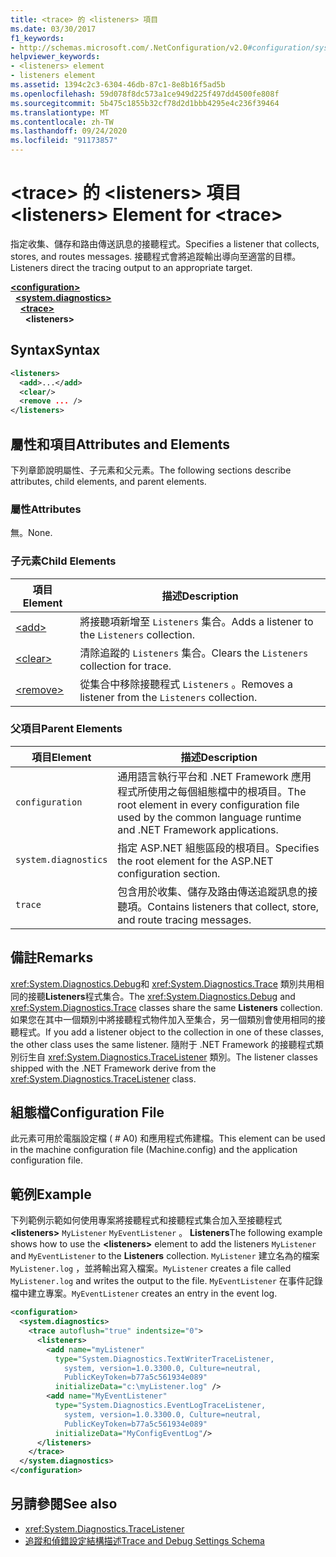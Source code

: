 ```yaml
---
title: <trace> 的 <listeners> 項目
ms.date: 03/30/2017
f1_keywords:
- http://schemas.microsoft.com/.NetConfiguration/v2.0#configuration/system.diagnostics/trace/listeners
helpviewer_keywords:
- <listeners> element
- listeners element
ms.assetid: 1394c2c3-6304-46db-87c1-8e8b16f5ad5b
ms.openlocfilehash: 59d078f8dc573a1ce949d225f497dd4500fe808f
ms.sourcegitcommit: 5b475c1855b32cf78d2d1bbb4295e4c236f39464
ms.translationtype: MT
ms.contentlocale: zh-TW
ms.lasthandoff: 09/24/2020
ms.locfileid: "91173857"
---
```

# <a name="listeners-element-for-trace"></a><span data-ttu-id="c125a-102">\<trace> 的 \<listeners> 項目</span><span class="sxs-lookup"><span data-stu-id="c125a-102">\<listeners> Element for \<trace></span></span>

<span data-ttu-id="c125a-103">指定收集、儲存和路由傳送訊息的接聽程式。</span><span class="sxs-lookup"><span data-stu-id="c125a-103">Specifies a listener that collects, stores, and routes messages.</span></span> <span data-ttu-id="c125a-104">接聽程式會將追蹤輸出導向至適當的目標。</span><span class="sxs-lookup"><span data-stu-id="c125a-104">Listeners direct the tracing output to an appropriate target.</span></span>  

[**\<configuration>**](../configuration-element.md)\
&nbsp;&nbsp;[**\<system.diagnostics>**](system-diagnostics-element.md)\
&nbsp;&nbsp;&nbsp;&nbsp;[**\<trace>**](trace-element.md)\
&nbsp;&nbsp;&nbsp;&nbsp;&nbsp;&nbsp;**\<listeners>**

## <a name="syntax"></a><span data-ttu-id="c125a-105">Syntax</span><span class="sxs-lookup"><span data-stu-id="c125a-105">Syntax</span></span>  
  
```xml  
<listeners>
  <add>...</add>  
  <clear/>  
  <remove ... />  
</listeners>  
```  
  
## <a name="attributes-and-elements"></a><span data-ttu-id="c125a-106">屬性和項目</span><span class="sxs-lookup"><span data-stu-id="c125a-106">Attributes and Elements</span></span>  

 <span data-ttu-id="c125a-107">下列章節說明屬性、子元素和父元素。</span><span class="sxs-lookup"><span data-stu-id="c125a-107">The following sections describe attributes, child elements, and parent elements.</span></span>  
  
### <a name="attributes"></a><span data-ttu-id="c125a-108">屬性</span><span class="sxs-lookup"><span data-stu-id="c125a-108">Attributes</span></span>  

 <span data-ttu-id="c125a-109">無。</span><span class="sxs-lookup"><span data-stu-id="c125a-109">None.</span></span>  
  
### <a name="child-elements"></a><span data-ttu-id="c125a-110">子元素</span><span class="sxs-lookup"><span data-stu-id="c125a-110">Child Elements</span></span>  
  
|<span data-ttu-id="c125a-111">項目</span><span class="sxs-lookup"><span data-stu-id="c125a-111">Element</span></span>|<span data-ttu-id="c125a-112">描述</span><span class="sxs-lookup"><span data-stu-id="c125a-112">Description</span></span>|  
|-------------|-----------------|  
|[\<add>](add-element-for-listeners-for-trace.md)|<span data-ttu-id="c125a-113">將接聽項新增至 `Listeners` 集合。</span><span class="sxs-lookup"><span data-stu-id="c125a-113">Adds a listener to the `Listeners` collection.</span></span>|  
|[\<clear>](clear-element-for-listeners-for-trace.md)|<span data-ttu-id="c125a-114">清除追蹤的 `Listeners` 集合。</span><span class="sxs-lookup"><span data-stu-id="c125a-114">Clears the `Listeners` collection for trace.</span></span>|  
|[\<remove>](remove-element-for-listeners-for-trace.md)|<span data-ttu-id="c125a-115">從集合中移除接聽程式 `Listeners` 。</span><span class="sxs-lookup"><span data-stu-id="c125a-115">Removes a listener from the `Listeners` collection.</span></span>|  
  
### <a name="parent-elements"></a><span data-ttu-id="c125a-116">父項目</span><span class="sxs-lookup"><span data-stu-id="c125a-116">Parent Elements</span></span>  
  
|<span data-ttu-id="c125a-117">項目</span><span class="sxs-lookup"><span data-stu-id="c125a-117">Element</span></span>|<span data-ttu-id="c125a-118">描述</span><span class="sxs-lookup"><span data-stu-id="c125a-118">Description</span></span>|  
|-------------|-----------------|  
|`configuration`|<span data-ttu-id="c125a-119">通用語言執行平台和 .NET Framework 應用程式所使用之每個組態檔中的根項目。</span><span class="sxs-lookup"><span data-stu-id="c125a-119">The root element in every configuration file used by the common language runtime and .NET Framework applications.</span></span>|  
|`system.diagnostics`|<span data-ttu-id="c125a-120">指定 ASP.NET 組態區段的根項目。</span><span class="sxs-lookup"><span data-stu-id="c125a-120">Specifies the root element for the ASP.NET configuration section.</span></span>|  
|`trace`|<span data-ttu-id="c125a-121">包含用於收集、儲存及路由傳送追蹤訊息的接聽項。</span><span class="sxs-lookup"><span data-stu-id="c125a-121">Contains listeners that collect, store, and route tracing messages.</span></span>|  
  
## <a name="remarks"></a><span data-ttu-id="c125a-122">備註</span><span class="sxs-lookup"><span data-stu-id="c125a-122">Remarks</span></span>  

 <span data-ttu-id="c125a-123"><xref:System.Diagnostics.Debug>和 <xref:System.Diagnostics.Trace> 類別共用相同的接聽**Listeners**程式集合。</span><span class="sxs-lookup"><span data-stu-id="c125a-123">The <xref:System.Diagnostics.Debug> and <xref:System.Diagnostics.Trace> classes share the same **Listeners** collection.</span></span> <span data-ttu-id="c125a-124">如果您在其中一個類別中將接聽程式物件加入至集合，另一個類別會使用相同的接聽程式。</span><span class="sxs-lookup"><span data-stu-id="c125a-124">If you add a listener object to the collection in one of these classes, the other class uses the same listener.</span></span> <span data-ttu-id="c125a-125">隨附于 .NET Framework 的接聽程式類別衍生自 <xref:System.Diagnostics.TraceListener> 類別。</span><span class="sxs-lookup"><span data-stu-id="c125a-125">The listener classes shipped with the .NET Framework derive from the <xref:System.Diagnostics.TraceListener> class.</span></span>  
  
## <a name="configuration-file"></a><span data-ttu-id="c125a-126">組態檔</span><span class="sxs-lookup"><span data-stu-id="c125a-126">Configuration File</span></span>  

 <span data-ttu-id="c125a-127">此元素可用於電腦設定檔 ( # A0) 和應用程式佈建檔。</span><span class="sxs-lookup"><span data-stu-id="c125a-127">This element can be used in the machine configuration file (Machine.config) and the application configuration file.</span></span>  
  
## <a name="example"></a><span data-ttu-id="c125a-128">範例</span><span class="sxs-lookup"><span data-stu-id="c125a-128">Example</span></span>  

 <span data-ttu-id="c125a-129">下列範例示範如何使用專案將接聽程式和接聽程式集合加入至接聽程式 **\<listeners>** `MyListener` `MyEventListener` 。 **Listeners**</span><span class="sxs-lookup"><span data-stu-id="c125a-129">The following example shows how to use the **\<listeners>** element to add the listeners `MyListener` and `MyEventListener` to the **Listeners** collection.</span></span> <span data-ttu-id="c125a-130">`MyListener` 建立名為的檔案 `MyListener.log` ，並將輸出寫入檔案。</span><span class="sxs-lookup"><span data-stu-id="c125a-130">`MyListener` creates a file called `MyListener.log` and writes the output to the file.</span></span> <span data-ttu-id="c125a-131">`MyEventListener` 在事件記錄檔中建立專案。</span><span class="sxs-lookup"><span data-stu-id="c125a-131">`MyEventListener` creates an entry in the event log.</span></span>  
  
```xml  
<configuration>  
  <system.diagnostics>  
    <trace autoflush="true" indentsize="0">  
      <listeners>  
        <add name="myListener"
          type="System.Diagnostics.TextWriterTraceListener,
            system, version=1.0.3300.0, Culture=neutral,
            PublicKeyToken=b77a5c561934e089"
          initializeData="c:\myListener.log" />  
        <add name="MyEventListener"  
          type="System.Diagnostics.EventLogTraceListener,
            system, version=1.0.3300.0, Culture=neutral,
            PublicKeyToken=b77a5c561934e089"  
          initializeData="MyConfigEventLog"/>  
      </listeners>  
    </trace>  
  </system.diagnostics>  
</configuration>  
```  
  
## <a name="see-also"></a><span data-ttu-id="c125a-132">另請參閱</span><span class="sxs-lookup"><span data-stu-id="c125a-132">See also</span></span>

- <xref:System.Diagnostics.TraceListener>
- [<span data-ttu-id="c125a-133">追蹤和偵錯設定結構描述</span><span class="sxs-lookup"><span data-stu-id="c125a-133">Trace and Debug Settings Schema</span></span>](index.md)
